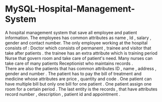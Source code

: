 # MySQL-Hospital-Management-System
A hospital management system that save all employee and patient information.
The employees has common attributes as name , Id , salary , gender and contact number.
The only employee working at the hospital consists of :
Doctor which consists of  permanent , trainee and visitor that take after patients . the trainee has an extra attribute which is training period
Nurse that govern room and take care of patient's need. Many nurses can take care of many patients
Receptionist who maintains records .  
There are also the patients that has common attributes ID , name , address , gender and number . 
The patient has to pay the bill of treatment and medicine whose attributes are price , quantity and code .
One patient can have multiple bill but only one bill for one patient .
One patient assign one room for a certain period .
The last entity is the records , that have attributes record number , description , patient id and appointment .
